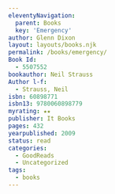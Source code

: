 ```yaml
---
eleventyNavigation:
  parent: Books
  key: 'Emergency'
author: Glenn Dixon
layout: layouts/books.njk
permalink: /books/emergency/
Book Id:
  - 5507552
bookauthor: Neil Strauss
Author l-f:
  - Strauss, Neil
isbn: 60898771
isbn13: 9780060898779
myrating: ★★
publisher: It Books
pages: 432
yearpublished: 2009
status: read
categories:
  - GoodReads
  - Uncategorized
tags:
  - books
---
```

